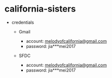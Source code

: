 # california-sisters

* credentials

  * Gmail
    * account: melodyofcalifornia@gmail.com
    * password: jia***mei2017

  * SFDC
    * account: melodyofcalifornia@gmail.com
    * password: jia***mei2017

